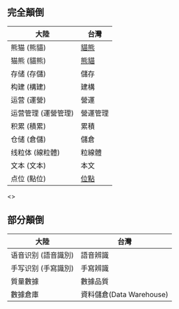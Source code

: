 ## 完全顛倒
| 大陸 | 台灣 |
|-----|------|
| 熊猫 (熊貓) | [貓熊](https://anntw.com/articles/20160104-Sa1f) |
| 猫熊 (貓熊) | [熊貓](https://anntw.com/articles/20160104-Sa1f) |
| 存储 (存儲) | 儲存 |
| 构建 (構建) | 建構 |
| 运营 (運營) | 營運 |
| 运营管理 (運營管理) | 營運管理 |
| 积累 (積累) | 累積 |
| 仓储 (倉儲) | 儲倉 |
| 线粒体 (線粒體) | 粒線體 |
| 文本 (文本) | 本文 |
| 点位 (點位) | [位點](https://terms.naer.edu.tw/detail/198977/) |

<>

## 部分顛倒
| 大陸 | 台灣 |
|-----|------|
| 语音识别 (語音識別) | 語音辨識 |
| 手写识别 (手寫識別) | 手寫辨識 |
| 質量數據 | 數據品質 |
| 數據倉庫 | 資料儲倉(Data Warehouse) |


